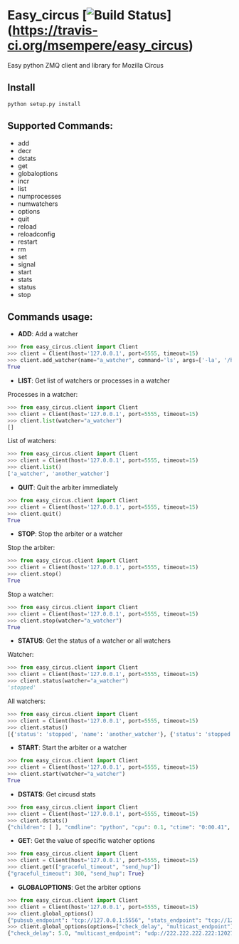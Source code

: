 # Easy_circus [![Build Status](https://travis-ci.org/msempere/easy_circus.svg?branch=master)] (https://travis-ci.org/msempere/easy_circus)

Easy python ZMQ client and library for Mozilla Circus

## Install
```
python setup.py install
```
## Supported Commands:

* add
* decr
* dstats
* get
* globaloptions
* incr
* list
* numprocesses
* numwatchers
* options
* quit
* reload
* reloadconfig
* restart
* rm
* set
* signal
* start
* stats
* status
* stop


## Commands usage:

 * **ADD**: Add a watcher
 ```python
 >>> from easy_circus.client import Client
 >>> client = Client(host='127.0.0.1', port=5555, timeout=15)
 >>> client.add_watcher(name="a_watcher", command='ls', args=['-la', '/home'], autostart=True)
True
 ```

 * **LIST**: Get list of watchers or processes in a watcher
 
 Processes in a watcher:
 ```python
 >>> from easy_circus.client import Client
 >>> client = Client(host='127.0.0.1', port=5555, timeout=15)
 >>> client.list(watcher="a_watcher")
[]
 ```
 
 List of watchers:
 ```python
 >>> from easy_circus.client import Client
 >>> client = Client(host='127.0.0.1', port=5555, timeout=15)
 >>> client.list()
 ['a_watcher', 'another_watcher']
 ```
 
 * **QUIT**: Quit the arbiter immediately
 ```python
 >>> from easy_circus.client import Client
 >>> client = Client(host='127.0.0.1', port=5555, timeout=15)
 >>> client.quit()
 True
 ```
 
 * **STOP**: Stop the arbiter or a watcher
 
 Stop the arbiter:
 ```python
 >>> from easy_circus.client import Client
 >>> client = Client(host='127.0.0.1', port=5555, timeout=15)
 >>> client.stop()
 True
 ```
 
 Stop a watcher:
 ```python
 >>> from easy_circus.client import Client
 >>> client = Client(host='127.0.0.1', port=5555, timeout=15)
 >>> client.stop(watcher="a_watcher")
 True
 ```
 
 * **STATUS**: Get the status of a watcher or all watchers
 
 Watcher:
 ```python
 >>> from easy_circus.client import Client
 >>> client = Client(host='127.0.0.1', port=5555, timeout=15)
 >>> client.status(watcher="a_watcher")
 'stopped'
 ```
 
 All watchers:
 ```python
 >>> from easy_circus.client import Client
 >>> client = Client(host='127.0.0.1', port=5555, timeout=15)
 >>> client.status()
 [{'status': 'stopped', 'name': 'another_watcher'}, {'status': 'stopped', 'name': 'a_watcher'}]
 ```
 
* **START**: Start the arbiter or a watcher
 
 ```python
 >>> from easy_circus.client import Client
 >>> client = Client(host='127.0.0.1', port=5555, timeout=15)
 >>> client.start(watcher="a_watcher")
 True
 ```

* **DSTATS**: Get circusd stats
 ```python
 >>> from easy_circus.client import Client
 >>> client = Client(host='127.0.0.1', port=5555, timeout=15)
 >>> client.dstats()
{"children": [ ], "cmdline": "python", "cpu": 0.1, "ctime": "0:00.41", "mem": 0.1, "mem_info1": "3M", "mem_info2": "2G", "nice": 0, "pid": 47864, "username": "root"}
```

* **GET**: Get the value of specific watcher options
 ```python
 >>> from easy_circus.client import Client
 >>> client = Client(host='127.0.0.1', port=5555, timeout=15)
 >>> client.get(["graceful_timeout", "send_hup"])
 {"graceful_timeout": 300, "send_hup": True}
 ```
 
* **GLOBALOPTIONS**: Get the arbiter options
 ```python
 >>> from easy_circus.client import Client
 >>> client = Client(host='127.0.0.1', port=5555, timeout=15)
 >>> client.global_options()
 {"pubsub_endpoint": "tcp://127.0.0.1:5556", "stats_endpoint": "tcp://127.0.0.1:5557", "endpoint": "tcp://127.0.0.1:5555", "multicast_endpoint": "udp://222.222.222.222:12027", "check_delay": 5.0}
 >>> client.global_options(options=["check_delay", "multicast_endpoint"])
 {"check_delay": 5.0, "multicast_endpoint": "udp://222.222.222.222:12027"}
 ```
